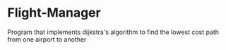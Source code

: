 # Flight-Manager
Program that implements dijkstra's algorithm to find the lowest cost path from one airport to another
